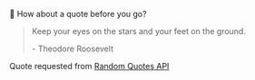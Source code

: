 📣 How about a quote before you go?

> Keep your eyes on the stars and your feet on the ground.
>
> <p>- Theodore Roosevelt</p>

Quote requested from [Random Quotes API](https://github.com/lukePeavey/quotable)
